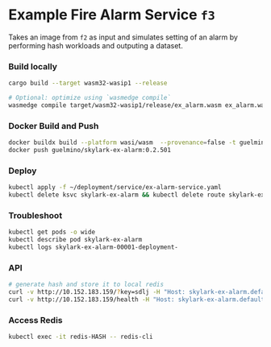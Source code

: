 # Example Fire Alarm Service `f3`
Takes an image from `f2` as input and simulates setting of an alarm by performing hash workloads and outputing a dataset.

### Build locally
```bash
cargo build --target wasm32-wasip1 --release

# Optional: optimize using `wasmedge compile`
wasmedge compile target/wasm32-wasip1/release/ex_alarm.wasm ex_alarm.wasm
```
### Docker Build and Push
```bash
docker buildx build --platform wasi/wasm  --provenance=false -t guelmino/skylark-ex-alarm:0.2.501 .
docker push guelmino/skylark-ex-alarm:0.2.501
```
### Deploy
```bash
kubectl apply -f ~/deployment/service/ex-alarm-service.yaml
kubectl delete ksvc skylark-ex-alarm && kubectl delete route skylark-ex-alarm && kubectl delete configuration skylark-ex-alarm && kubectl delete svc skylark-ex-alarm
```
### Troubleshoot
```bash
kubectl get pods -o wide
kubectl describe pod skylark-ex-alarm
kubectl logs skylark-ex-alarm-00001-deployment-
```

### API
```bash
# generate hash and store it to local redis
curl -v http://10.152.183.159/?key=sdlj -H "Host: skylark-ex-alarm.default.svc.cluster.local"
curl -v http://10.152.183.159/health -H "Host: skylark-ex-alarm.default.svc.cluster.local"
```
### Access Redis
```bash
kubectl exec -it redis-HASH -- redis-cli
```


